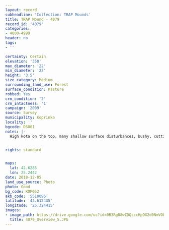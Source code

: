 ```yaml
---
layout: record
subheadline: 'Collection: TRAP Mounds'
title: TRAP Mound - 4079
record_id: '4079'
categories:
- 4000-4999
header: no
tags:
- ''

certainty: Certain
elevation: '350'
max_diameter: '22'
min_diameter: '22'
height: '3.5'
size_category: Medium
surrounding_land_use: Forest
surface_condition: Pasture
robbed: Yes
crm_condition: '2'
crm_intactness: '1'
campaign: '2009'
source: Survey
municipality: Koprinka
locality: ''
bgcode: DS001
notes: |-
  High kota on the top, many shallow surface disturbances, bushy, cutting on the NE side - modern concrete building.


rights: standard


maps:
  lat: 42.6285
  lon: 25.2442
date: 2018-12-05
land_use_source: Photo
photo: Good
bg_code: КОР052
akb_code: '5510096'
latitude: '42.612435'
longitude: '25.324415'
images:
- image_path: https://drive.google.com/uc?id=0B3Rg88wZDQsccHpOX2d0NmVOblE
  title: 4079_Overview_S.JPG
---
```

